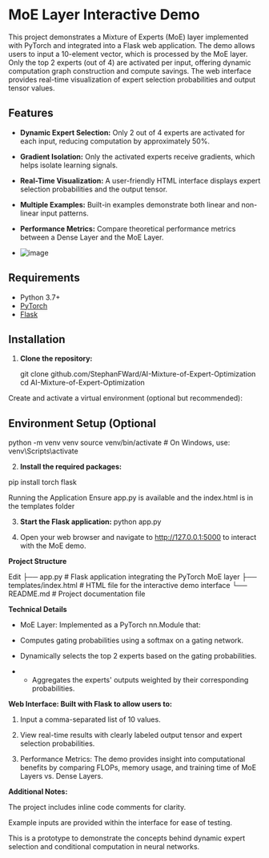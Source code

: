 # MoE Layer Interactive Demo

This project demonstrates a Mixture of Experts (MoE) layer implemented with PyTorch and integrated into a Flask web application. The demo allows users to input a 10-element vector, which is processed by the MoE layer. Only the top 2 experts (out of 4) are activated per input, offering dynamic computation graph construction and compute savings. The web interface provides real-time visualization of expert selection probabilities and output tensor values.

## Features

- **Dynamic Expert Selection:** Only 2 out of 4 experts are activated for each input, reducing computation by approximately 50%.
- **Gradient Isolation:** Only the activated experts receive gradients, which helps isolate learning signals.
- **Real-Time Visualization:** A user-friendly HTML interface displays expert selection probabilities and the output tensor.
- **Multiple Examples:** Built-in examples demonstrate both linear and non-linear input patterns.
- **Performance Metrics:** Compare theoretical performance metrics between a Dense Layer and the MoE Layer.

- ![image](https://github.com/user-attachments/assets/ed274374-ba33-4fa6-9529-721db280f90d)


## Requirements

- Python 3.7+
- [PyTorch](https://pytorch.org/)
- [Flask](https://flask.palletsprojects.com/)

## Installation

1. **Clone the repository:**

   git clone github.com/StephanFWard/AI-Mixture-of-Expert-Optimization
   cd AI-Mixture-of-Expert-Optimization

  Create and activate a virtual environment (optional but recommended):

## Environment Setup (Optional
python -m venv venv
source venv/bin/activate   # On Windows, 
use: venv\Scripts\activate

2. **Install the required packages:**

  pip install torch flask
  
Running the Application
Ensure app.py is available and the index.html is in the templates folder

3. **Start the Flask application:**
  python app.py

4. Open your web browser and navigate to http://127.0.0.1:5000 to interact with the MoE demo.

**Project Structure**

Edit
├── app.py         # Flask application integrating the PyTorch MoE layer
├── templates/index.html     # HTML file for the interactive demo interface
└── README.md      # Project documentation file

**Technical Details**

  - MoE Layer: Implemented as a PyTorch nn.Module that:

  - Computes gating probabilities using a softmax on a gating network.

  - Dynamically selects the top 2 experts based on the gating probabilities.

-  - Aggregates the experts' outputs weighted by their corresponding probabilities.

**Web Interface: Built with Flask to allow users to:**

  1. Input a comma-separated list of 10 values.

  2. View real-time results with clearly labeled output tensor and expert selection probabilities.

  3.  Performance Metrics: The demo provides insight into computational benefits by comparing FLOPs, memory usage, and training time of MoE Layers vs. Dense Layers.

**Additional Notes:**

  The project includes inline code comments for clarity.

  Example inputs are provided within the interface for ease of testing.

  This is a prototype to demonstrate the concepts behind dynamic expert selection and conditional computation in neural networks.
